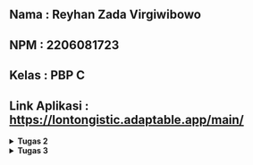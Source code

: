 ## Nama    : Reyhan Zada Virgiwibowo
## NPM     : 2206081723
## Kelas   : PBP C
## Link Aplikasi : https://lontongistic.adaptable.app/main/

<details>
<summary><b>Tugas 2</b></summary>

## Tugas 2
### 1. Jelaskan bagaimana cara kamu mengimplementasikan checklist di atas secara step-by-step (bukan hanya sekadar mengikuti tutorial).
Jawab : 
- Step pertama adalah membuat virtual environment terlebih dahulu dengan cara menulis perintah `python -m venv env` di cmd
- Aktifkan virtual environment dengan menulis perintah `env\Scripts\activate` di cmd.
- Kemudian buatlah file requirements.txt dan isi dengan dependensi yang diperlukan dan install dengan menjalankan perintah `pip install -r requirements.txt`
- Jalankan project Django dengan menjalankan perintah `django-admin startproject lontongistic`.
- Menambahkan `"*"` pada `ALLOWED_HOSTS` pada `settings.py ` dan membuat file `.gitignore`
- Menjalankan perintah `python manage.py startapp main` untuk membuat aplikasi `main`
- Membuat folder `templates` di dalam `main` dan menambahkan `main.html` didalamnya
- Menambahkan `path('main/', include('main.urls'))` di `urls.py` didalam `lontongistic` 
- Membuat model pada `main` dengan nama `Item` dan menambahkan attributes `name`, `amount`, `description`, `category`, `date_added`
- Membuat function `show_main` dengan context pada `views.py` dengan context `app`, `name`, `class`. Kemudian context tersebut di render pada `main.html` dengan memanggilnya menggunakan `{{app}}`, `{{name}}`, `{{class}}` 
- Membuat `urls.py` pada `main` dan menambahkan ` app_name = 'main' `. Add `path('', show_main, name='show_main')` pada list `urlpatterns`
- Deploy aplikasi web pada Adaptable serta melakukan add, commit, dan push ke repository pada GitHub.

### 2. Buatlah bagan yang berisi request client ke web aplikasi berbasis Django beserta responnya dan jelaskan pada bagan tersebut kaitan antara urls.py, views.py, models.py, dan berkas html.
Jawab : 

<img src="/images/bagan.png">

Penjelasan :

Asumsikan ada client yang melakukan suatu aktivitas pada situs berbasis Django, maka browser akan mengirimkan HTTP Request kepada server situs tersebut dan akan dihandle oleh `urls.py` untuk mencari pattern url yang diinginkan client. Kemudian, framework Django akan menggunakan `views.py` untuk melakukan pengolahan dan operasi logika pada data yang terdapat pada `models.py`. Setelah pengolahan data selesai, maka `views.py` akan mengirimkan file `html` yang terdapat pada `templates` kepada client. Setelah itu browser client akan melakukan proses rendering file `html` yang merupakan HTTP Response.
 
### 3. Jelaskan mengapa kita menggunakan virtual environment? Apakah kita tetap dapat membuat aplikasi web berbasis Django tanpa menggunakan virtual environment?
Jawab :

Alasan kita perlu menggunakan virtual environment dalam membuat aplikasi web berbasis Django adalah untuk mengisolasi dependensi dari setiap project. Selain itu, dengan menggunakan virtual environment, pengelolaan aplikasi pun menjadi lebih mudah. Meskipun kita tetap dapat membuat aplikasi tanpa menggunakan virtual environment, tetapi tindakan tersebut akan sangat beresiko untuk mengakibatkan terjadinya konflik dependensi yang mungkin terjadi saat mengembangkan beberapa proyek Django di komputer yang sama.

### 4. Jelaskan apakah itu MVC, MVT, MVVM dan perbedaan dari ketiganya.
Jawab : 

### - MVC :
Model View Controller adalah pola arsitektur dalam pembuatan sebuah aplikasi dengan cara memisahkan kode menjadi 3 bagian yaitu :

- Model : Bagian yang bertugas untuk mengatur dan mengorganisasikan data yang ada pada database

- View : Bagian yang bertugas untuk menampilkan informasi kepada user

- Controller : Bagian yang bertugas untuk menghubungkan model dengan view

Alur proses dari MVC dimulai dari View yang akan meminta data untk ditampilkan kepada user, kemudian permintaan tersebut akan diteruskan ke Model melalui Controller, lalu Model akan mencari dan mengolah data yang diminta di dalam database. Setelah data ditemukan dan diolah, Model akan mengirimkan data tersebut kepada Controller untuk diatur dan nantinya akan dikirimkan kembali ke VIew untuk ditampilkan kepada user.

### - MVT :
Model View Template adalah pola arsitektur yang menggunakan 3 komponen utama yaitu Model, View dan Template.

- Model : Bagian yang bertugas untuk mengatur dan mengorganisasikan data yang ada pada database
  
- View : Bagian yang berinteraksi dengan model dan template, mengaplikasikan business logic, dan menghandle request HTTP (web) dan memberikan respons HTTP (web)
  
- Template : Bagian yang bertugas sebagai User Interface dan menhandle komponen statis seperti HTML untuk  merancang tampilan yang akhirnya akan diisi dengan data

Alur proses dari MVT dimulai ketika user mengirim URL request yang kemudian akan diterima oleh view, lalu view akan menjalankan business logic dan berinteraksi dengan Model untuk mengirimkan data dan template untuk mengahasilkan dokumen HTML yang berisikan data. Kemudian dokumen HTML yang telah dibuat akan dikembalikan oleh View sebagai respons kepada user.

### - MVVM :
Model View ViewModel adalah sebuah arsitektur pembuatan aplikasi yang menggunakan 3 komponen utama yaitu Model, View, dan ViewModel.

- Model : Tempat untuk logika bisnis dan data 

- View : Bertanggung jawab untuk mengatur UI yang nantinya akan dilihat oleh pengguna
  
- ViewModel : Berfungsi sebagai pertantara antara Model dan View

Alur proses MVVM dimulai ketika user berinteraksi dengan View, kemudian View akan mengirimkan permintaan ke ViewModel dan ViewModel akan menghubungi Model untuk mengambil atau memproses data. Setelah mendapatkan data dari Model, ViewModel akan mengirimkan data yang diperbarui ke View untuk ditampilkan kembali kepada pengguna.

### Perbedaan antara MVC, MVT dan MVVM
Perbedaan antara MVC, MVT dan MVVM adalah MVC lebih berfokus kepada pengendalian alur kerja aplikasi, sedangkan MVT menggunakan sebuah template untuk menggabungkan data dan tampilan, dan MVVM menggunakan ViewModel untuk mengikat data secara langsung ke tampilan. Pilihan antara ketiga arsitektur tersebut bergantung pada bahasa pemrograman dan framework yang digunakan untuk mengembangkan suatu aplikasi.
</details>

<details>
<summary><b>Tugas 3</h1></b></summary>

## Tugas 3

### 1. Apa perbedaan antara form POST dan form GET dalam Django?

Jawab:

### POST :

POST adalah method request HTTP dimana data yang dikirimkan tidak terlihat pada URL. Method ini tidak memiliki limitasi untuk ukuran data yang akan dikirim. Method POST biasa digunakan untuk mengirimkan informasi yang kredensial atau sensitif seperti password.

### GET :

GET adalah method request HTTP dimana data yang dikirimkan akan terlihat pada URL. Method ini dibatasi untuk mengirimkan maksimal 2048 karakter. Method GET lebih baik digunakan untuk mengirimkan informasi yang tidak sensitif.

### 2. Apa perbedaan utama antara XML, JSON, dan HTML dalam konteks pengiriman data?

Jawab :

### XML :

XML (Extensible Markup Language) adalah format data yang dapat dibaca oleh manusia maupun mesin dengan menggunakan markup tags yang mirip dengan HTML untuk mendefinisikan suatu struktur data. XML digunakan untuk pertukaran data yang lebih kompleks dan lebih terstruktur, contohnya mengirim data sebagai API.

Contoh :
```xml
<?xml version="1.0" encoding="utf-8"?>
<django-objects version="1.0">
    <object model="main.item" pk="1">
        <field name="name" type="CharField">Aqua Galon</field>
        <field name="amount" type="IntegerField">5</field>
        <field name="description" type="TextField">Galon Aqua untuk didistribusikan kepada masyarakat</field>
        <field name="category" type="TextField">Minuman</field>
        <field name="date_added" type="DateTimeField">2023-09-19T09:04:00.815031+00:00</field>
    </object>
</django-objects>
```

### JSON :

JSON (JavaScript Object Notation) adalah format data ringan  untuk pertukaran data antara aplikasi yang telah didesain untuk mudah dibaca oleh manusia dan mudah diproses oleh mesin.
JSON mendukung penggunaan tipe data dasar seperti objek, array, string, integer, dan lainnya.

Contoh : 
```json
[
    {
        "model": "main.item",
        "pk": 1,
        "fields": {
            "name": "Aqua Galon",
            "amount": 5,
            "description": "Galon Aqua untuk didistribusikan kepada masyarakat",
            "category": "Minuman",
            "date_added": "2023-09-19T09:04:00.815Z"
        }
    }
]
```

### HTML :

HTML (Hypertext Markup Language) adalah bahasa markup yang digunakan untuk membuat dan menyusun struktur, tampilan, konten, serta script dari sebuah website. Fungsi dari HTML bukan untuk pertukaran data secara langsung seperti XML atau JSON, tetapi sebagai penyusun konten yang akan ditampilkan dalam browser web.

Contoh :
```html
<!DOCTYPE html>
<html lang="en">
    <head>
        <meta charset="UTF-8" />
        <meta
            name="viewport"
            content="width=device-width, initial-scale=1.0"
        />
        {% block meta %}
        {% endblock meta %}
    </head>

    <body>
        {% block content %}
        {% endblock content %}
    </body>
</html>
```

### 3. Mengapa JSON sering digunakan dalam pertukaran data antara aplikasi web modern?

Jawab :

Alasan JSON sering digunakan dalam pertukaran data antara aplikasi web modern adalah penulisannya yang simple serta machine and human readable. JSON adalah format data yang ringan dan mudah diproses oleh mesin, sehingga mengurangi beban pada server dan meningkatkan kinerja aplikasi. Selain itu, JSON menggunakan `dictionary` dan `list` sebagai kontainer yang sudah biasa digunakan oleh programmer.


### 4. Jelaskan bagaimana cara kamu mengimplementasikan checklist di atas secara step-by-step (bukan hanya sekadar mengikuti tutorial).

Jawab :

### Membuat Input Form Untuk Menambahkan Objek

- Membuat file bernama `forms.py` pada `main` untuk membuat struktur form dengan menambahkan kode berikut:

``` python
from django.forms import ModelForm
from main.models import Item

class ProductForm(ModelForm):
    class Meta:
        model = Item
        fields = ["name", "amount", "description", "category"]
```

- Membuat file bernama `create_product.html` pada folder `template` di dalam folder `main`
```html
{% extends 'base.html' %} 

{% block content %}
<h1>Add New Item</h1>

<form method="POST">
    {% csrf_token %}
    <table>
        {{ form.as_table }}
        <tr>
            <td></td>
            <td>
                <input type="submit" value="Add Item"/>
            </td>
        </tr>
    </table>
</form>

{% endblock %}
```

### Menambahkan 5 fungsi views untuk melihat objek yang sudah ditambahkan dalam format HTML, JSON, XML by ID, dan JSON by ID

- Membuat fungsi `create_product` pada `views.py` dengan parameter `request` untuk melakukan rendering halaman form serta mengubah fungsi `show_main` untuk menghitung jumlah item yang disimpan (Bonus Question).

```python
def show_main(request):
    items = Item.objects.all()
    items_total = 0
    for item in items:
        items_total += item.amount
    
    context = {
        'app' : 'Lontongistic',
        'name': 'Reyhan Zada Virgiwibowo',
        'class': 'PBP C',
        'items' : items,
        'items_total' : int(items_total)
    }

    return render(request, "main.html", context)

def create_product(request):
    form = ProductForm(request.POST or None)

    if form.is_valid() and request.method == "POST":
        form.save()
        return HttpResponseRedirect(reverse('main:show_main'))

    context = {'form': form}
    return render(request, "create_product.html", context)
```

- Membuat fungsi yang menerima parameter request pada `views.py` di `main` dalam bentuk JSON maupun XML dan akan menyimpan hasil query dari seluruh data yang ada pada `Item`, serta menambahkan return function berupa `HttpResponse` yang berisi parameter data hasil qeury yang sudah diserialisasi.

```python
def show_json(request):
    data = Product.objects.all()
    return HttpResponse(serializers.serialize("json", data), content_type="application/json")

def show_xml(request):
    data = Product.objects.all()
    return HttpResponse(serializers.serialize("xml", data), content_type="application/xml")

def show_xml_by_id(request, id):
    data = Product.objects.filter(pk=id)
    return HttpResponse(serializers.serialize("xml", data), content_type="application/xml")

def show_json_by_id(request, id):
    data = Product.objects.filter(pk=id)
    return HttpResponse(serializers.serialize("json", data), content_type="application/json")
```

### Membuat routing URL untuk masing-masing views yang telah ditambahkan  

- Mengimpor fungsi yang telah dibuat sebelumnya dan menambahkan path url kedalam `urlpatterns` pada `urls.py` di `main` untuk mengakses fungsi yang telah diimpor sehingga kode menjadi :

``` python
urlpatterns = [
    path('xml/<int:id>/', show_xml_by_id, name='show_xml_by_id'),
    path('json/<int:id>/', show_json_by_id, name='show_json_by_id'), 
    path('json/', show_json, name='show_json'),
    path('xml/', show_xml, name='show_xml'), 
    path('create-product', create_product, name='create_product'),
    path('', show_main, name='show_main'),
]
```
### Screenshot Postman

- JSON

<img src="/images/postman_json.png">

- JSON by ID
<<<<<<< HEAD
<img src="/images/postman_json_id.png>
=======

<img src="/images/postman_json_id.png">
>>>>>>> 45242df68a4518b2de8c06afc413354ad757545d

- XML

<img src="/images/postman_xml.png">

- XML by ID
<<<<<<< HEAD
<img src="/images/postman_xml_id.png>
=======

<img src="/images/postman_xml_id.png">
>>>>>>> 45242df68a4518b2de8c06afc413354ad757545d
